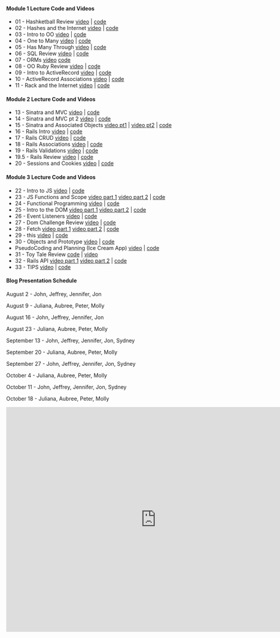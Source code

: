 #### Module 1 Lecture Code and Videos

- 01 - Hashketball Review [video](https://youtu.be/X02k_C_qD18) | [code](https://github.com/learn-co-students/dc-web-071618/tree/master/01-hashketball-review)
- 02 - Hashes and the Internet [video](https://youtu.be/h4OMnjVzfzg) | [code](https://github.com/learn-co-students/dc-web-071618/tree/master/02-apis-and-the-internet)
- 03 - Intro to OO [video](https://youtu.be/4E3gf2c4vcI) | [code](https://github.com/learn-co-students/dc-web-071618/tree/master/03-intro-to-oo)
- 04 - One to Many [video](https://youtu.be/1eNPnuMaet8) | [code](https://github.com/learn-co-students/dc-web-071618/tree/master/04-one-to-many)
- 05 - Has Many Through [video](https://youtu.be/8rA9GiqB3hw) | [code](https://github.com/learn-co-students/dc-web-071618/tree/master/05-has-many-through)
- 06 - SQL Review [video](https://youtu.be/k8HP2P8xpxM) | [code](https://github.com/learn-co-students/dc-web-071618/tree/master/06-intro-sql)
- 07 - ORMs [video](https://youtu.be/P6BxzSN4kic) [code](https://github.com/learn-co-students/dc-web-071618/tree/master/07-intro-to-orms)
- 08 - OO Ruby Review [video](https://youtu.be/LHlYXhYvXTk) | [code](https://github.com/learn-co-students/dc-web-071618/tree/master/08-oo-review)
- 09 - Intro to ActiveRecord [video](https://youtu.be/P6BxzSN4kic) | [code](https://github.com/learn-co-students/dc-web-071618/tree/master/09-intro-to-activerecord)
- 10 - ActiveRecord Associations [video](https://youtu.be/6rrw-Pw58IA) | [code](https://github.com/learn-co-students/dc-web-071618/tree/master/10-activerecord-associations)
- 11 - Rack and the Internet [video](https://youtu.be/7BYthkhqhhI) | [code](https://github.com/learn-co-students/dc-web-071618/tree/master/11-internet-intro)

#### Module 2 Lecture Code and Videos

- 13 - Sinatra and MVC [video](https://youtu.be/T-7DxWfd04c) | [code](https://github.com/learn-co-students/dc-web-071618/tree/master/13-intro-to-sinatra)
- 14 - Sinatra and MVC pt 2 [video](https://youtu.be/4PK_vAjNZkA) | [code](https://github.com/learn-co-students/dc-web-071618/tree/master/14-intro-to-sinatra-pt2)
- 15 - Sinatra and Associated Objects [video pt1](https://youtu.be/dqqpXXAV8rQ) | [video pt2](https://youtu.be/v1ghwMTy2Uw) | [code](https://github.com/learn-co-students/dc-web-071618/tree/master/15-sinatra-associated-objects)
- 16 - Rails Intro [video](https://youtu.be/P4mOUNmQkVU) | [code](https://github.com/learn-co-students/dc-web-071618/tree/master/16-rails-intro)
- 17 - Rails CRUD [video](https://youtu.be/FDbOrio82tw) | [code](https://github.com/learn-co-students/dc-web-071618/tree/master/17-rails-forms)
- 18 - Rails Associations [video](https://youtu.be/aSEvlvoPX7w) | [code](https://github.com/learn-co-students/dc-web-071618/tree/master/18-rails_associations/snack-tracker)
- 19 - Rails Validations [video](https://youtu.be/8wsWyID4VzI) | [code](https://github.com/learn-co-students/dc-web-071618/tree/master/19-rails-validations)
- 19.5 - Rails Review [video](https://youtu.be/3AvI05pWwjI) | [code](https://github.com/learn-co-students/dc-web-071618/tree/master/19.5-rails-review)
- 20 - Sessions and Cookies [video](https://youtu.be/c8uMsg8AVgw) | [code](https://github.com/learn-co-students/dc-web-071618/tree/master/20-sessions-and-cookies)

#### Module 3 Lecture Code and Videos

- 22 - Intro to JS [video](https://youtu.be/kx0wbnRIovA) | [code](https://github.com/learn-co-students/dc-web-071618/tree/master/22-intro-to-js)
- 23 - JS Functions and Scope [video part 1](https://www.youtube.com/watch?v=2kYzM7bbDIw) [video part 2](https://www.youtube.com/watch?v=_jK7-1YrOHU&index=14) | [code](https://github.com/learn-co-students/dc-web-071618/tree/master/23-functions-scope-iteration)
- 24 - Functional Programming [video](https://www.youtube.com/watch?v=w_CsnGNukxs) | [code](https://github.com/learn-co-students/dc-web-071618/tree/master/24-functional-programming)
- 25 - Intro to the DOM [video part 1](https://www.youtube.com/watch?v=_xSGeXwxrLQ) [video part 2](https://www.youtube.com/watch?v=RzYDtn8j3wA) | [code](https://github.com/learn-co-students/dc-web-071618/tree/master/25-dom)
- 26 - Event Listeners [video](https://youtu.be/efVw82cVIug) | [code](https://github.com/learn-co-students/dc-web-071618/tree/master/26-event-listeners)
- 27 - Dom Challenge Review [video](https://youtu.be/AX9zuL_DxWI) | [code](https://github.com/learn-co-students/dc-web-071618/tree/master/27-dom-challenge-lab-review)
- 28 - Fetch [video part 1](https://www.youtube.com/watch?v=Qqud8NR4RbE) [video part 2](https://youtu.be/0YDCbrwVX00) | [code](https://github.com/learn-co-students/dc-web-071618/tree/master/28-promises-and-fetch)
- 29 - this [video](https://youtu.be/MENlCAE1r1Y) | [code](https://github.com/learn-co-students/dc-web-071618/tree/master/29-this)
- 30 - Objects and Prototype [video](https://youtu.be/m-SouUtFAEE) | [code](https://github.com/learn-co-students/dc-web-071618/tree/master/30-objects-and-prototype)
- PseudoCoding and Planning (Ice Cream App) [video](https://youtu.be/OE8vF-MhjTA) | [code](https://github.com/learn-co-students/dc-web-071618/tree/master/icecream_maker_js_practice)
- 31 - Toy Tale Review [code](https://github.com/learn-co-students/dc-web-071618/tree/master/31-js-toy-tale-review) | [video](https://youtu.be/6vAUCJk3CHI)
- 32 - Rails API [video part 1](https://youtu.be/49HiN7beoVw) [video part 2](https://youtu.be/aQJ4tR196OM) | [code](https://github.com/learn-co-students/dc-web-071618/tree/master/32-Rails-API)
- 33 - TIPS [video](https://youtu.be/3-6uyj6MTMQ) | [code](https://github.com/learn-co-students/dc-web-071618/tree/master/33-TIPS-mod-3) 

#### Blog Presentation Schedule

August 2 - John, Jeffrey, Jennifer, Jon

August 9 - Juliana, Aubree, Peter, Molly

August 16 - John, Jeffrey, Jennifer, Jon

August 23 - Juliana, Aubree, Peter, Molly

September 13 - John, Jeffrey, Jennifer, Jon, Sydney

September 20 - Juliana, Aubree, Peter, Molly

September 27 - John, Jeffrey, Jennifer, Jon, Sydney

October 4 - Juliana, Aubree, Peter, Molly

October 11 - John, Jeffrey, Jennifer, Jon, Sydney

October 18 - Juliana, Aubree, Peter, Molly

<iframe src="https://calendar.google.com/calendar/embed?src=flatironschool.com_ofeviccfpkbav8cotoadof0pl0%40group.calendar.google.com&ctz=America%2FNew_York" style="border: 0" width="800" height="600" frameborder="0" scrolling="no"></iframe>
